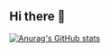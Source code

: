 ## Hi there 👋
[![Anurag's GitHub stats](https://github-readme-stats.vercel.app/api?username=senalgalagedara)](https://github.com/anuraghazra/github-readme-stats)
<!--
**senalgalagedara/senalgalagedara** is a ✨ _special_ ✨ repository because its `README.md` (this file) appears on your GitHub profile.

Here are some ideas to get you started:

- 🔭 I’m currently working on ...
- 🌱 I’m currently learning ...
- 👯 I’m looking to collaborate on ...
- 🤔 I’m looking for help with ...
- 💬 Ask me about ...
- 📫 How to reach me: ...
- 😄 Pronouns: ...
- ⚡ Fun fact: ...
-->
